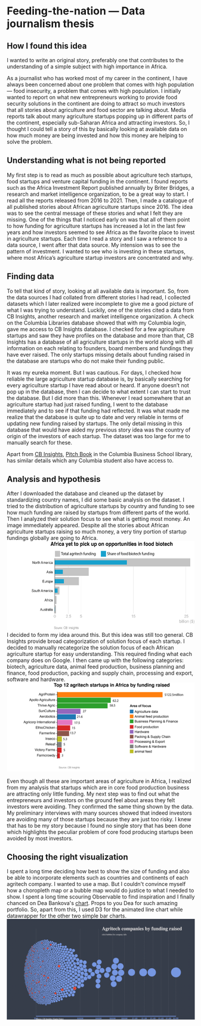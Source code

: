 # Feeding-the-nation — Data journalism thesis

## How I found this idea
I wanted to write an original story, preferably one that contributes to the understanding of a simple subject with high importance in Africa. 

As a journalist who has worked most of my career in the continent, I have always been concerned about one problem that comes with high population — food insecurity, a problem that comes with high population. I initially wanted to report on what new entrepreneurs working to provide food security solutions in the continent are doing to attract so much investors that all stories about agriculture and food sector are talking about. Media reports talk about many agriculture startups popping up in different parts of the continent, especially sub-Saharan Africa and attracting investors. So, I thought I could tell a story of this by basically looking at available data on how much money are being invested and how this money are helping to solve the problem.

## Understanding what is not being reported
My first step is to read as much as possible about agriculture tech startups, food startups and venture capital funding in the continent. I found reports such as the Africa Investment Report published annually by Briter Bridges, a research and market intelligence organization, to be a great way to start. I read all the reports released from 2016 to 2021. Then, I made a catalogue of all published stories  about African agriculture startups since 2016. The idea was to see the central message of these stories and what I felt they are missing. One of the things that I noticed early on was that all of them point to how funding for agriculture startups has increased a lot in the last few years and how investors seemed to see Africa as the favorite place to invest in agriculture startups. Each time I read a story and I saw a reference to a data source, I went after that data source. My intension was to see the pattern of investment. I wanted to see who is investing in these startups,  where most Africa’s agriculture startup investors are concentrated and why.



## Finding data
To tell that kind of story, looking at all available data is important. So, from the data sources I had collated from different stories I had read, I collected datasets which I later realized were incomplete to give me a good picture of what I was trying to understand. Luckily, one of the stories cited a data from CB Insights, another research and market intelligence organization. A check on the Columbia Libraries database showed that with my Columbia login, gave me access to CB Insights database. I checked for a few agriculture startups and saw they have profiles on the database and more than that, CB Insights has a database of all agriculture startups in the world along with all information on each relating to founders, board members and fundings they have ever raised. The only startups missing details about funding raised in the database are startups who do not make their funding public.

It was my eureka moment. But I was cautious. For days, I checked how reliable the large agriculture startup database is, by basically searching for every agriculture startup I have read about or heard. If anyone doesn’t not pop up in the database, then I can decide to what extent I can start to trust the database. But I did more than this.  Whenever I read somewhere that an agriculture startup had just raised funding, I went to the database immediately and to see if that funding had reflected. It was what made me realize that the database is quite up to date and very reliable in terms of updating new funding raised by startups. The only detail missing in this database that would have aided my previous story idea was the country of origin of the investors of each startup. The dataset was too large for me to manually search for these.

Apart from [CB Insights](https://app-cbinsights-com.ezproxy.cul.columbia.edu/cxn/2823/4269), [Pitch Book](https://pitchbook.com/) in the Columbia Business School library, has similar details which any Columbia student also have access to.

## Analysis and hypothesis
After I downloaded the database and cleaned up the dataset by standardizing country names, I did some basic analysis on the dataset. I tried to the distribution of agriculture startups by country and funding to see how much funding are raised by startups from different parts of the world. Then I analyzed their solution focus to see what is getting most money. An image immediately appeared. Despite all the stories about African agriculture startups raising so much money, a very tiny portion of startup fundings globally are going to Africa. 
![Funding per solution focus for Africa's top 12 agritech startups](images/funding.png)
I decided to form my idea around this. But this idea was still too general. CB Insights provide broad categorization of solution focus of each startup. I decided to manually recategorize the solution focus of each African agriculture startup for easy understanding. This required finding what each company does on Google. I then came up with the following categories: biotech, agriculture data, animal feed production, business planning and finance, food production, packing and supply chain, processing and export, software and hardware.
![Agriculture funding by continent](images/top12.png)

Even though all these are important areas of agriculture in Africa, I realized from my analysis that startups which are in core food production business are attracting only little funding. 
My next step was to find out what the entrepreneurs and investors on the ground feel about areas they felt investors were avoiding. They confirmed the same thing shown by the data. My preliminary interviews with many sources showed that indeed investors are avoiding many of those startups because they are just too risky. I knew that has to be my story because I found no single story that has been done which highlights the peculiar problem of core food producing startups been avoided by most investors.  

## Choosing the right visualization
I spent a long time deciding how best to show the size of funding and also be able to incorporate elements such as countries and continents of each agritech company. I wanted to use a map. But I couldn't convince myself how a choropleth map or a bubble map would do justice to what I needed to show. I spent a long time scouring Observable to find inspiration and I finally chanced on Dea Bankova's [chart](https://observablehq.com/@deaxmachina/fortune-1000-us-companies-2020). Props to you Dea for such amazing portfolio. So, apart from this, I used D3 for the animated line chart while datawrapper for the other two simple bar charts. 
![Bubble chart of all agritech startups](images/viz.png)

